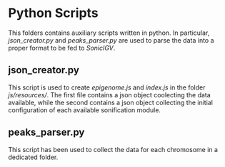 # Python Scripts

This folders contains auxiliary scripts written in python. 
In particular, _json_creator.py_ and _peaks_parser.py_ are used to parse the data into a proper format to be fed to _SonicIGV_.

## json_creator.py
This script is used to create _epigenome.js_ and _index.js_ in the folder _js/resources/_.
The first file contains a json object coolecting the data available, while the second contains a json object collecting the initial configuration of each available sonification module.

## peaks_parser.py
This script has been used to collect the data for each chromosome in a dedicated folder.